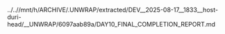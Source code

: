 ../..//mnt/h/ARCHIVE/.UNWRAP/extracted/DEV__2025-08-17__1833__host-duri-head/__UNWRAP/6097aab89a/DAY10_FINAL_COMPLETION_REPORT.md